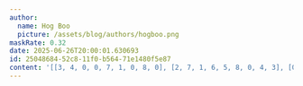 ```yaml
---
author:
  name: Hog Boo
  picture: /assets/blog/authors/hogboo.png
maskRate: 0.32
date: 2025-06-26T20:00:01.630693
id: 25048684-52c8-11f0-b564-71e1480f5e87
content: '[[3, 4, 0, 0, 7, 1, 0, 8, 0], [2, 7, 1, 6, 5, 8, 0, 4, 3], [0, 0, 0, 3, 2, 0, 0, 5, 1], [5, 1, 0, 2, 4, 3, 0, 6, 0], [4, 2, 6, 0, 8, 7, 5, 3, 9], [7, 0, 3, 5, 9, 6, 4, 1, 2], [0, 0, 2, 7, 1, 0, 6, 0, 4], [1, 5, 7, 4, 0, 9, 0, 2, 8], [0, 0, 4, 8, 3, 2, 0, 0, 5]]'
---
```

